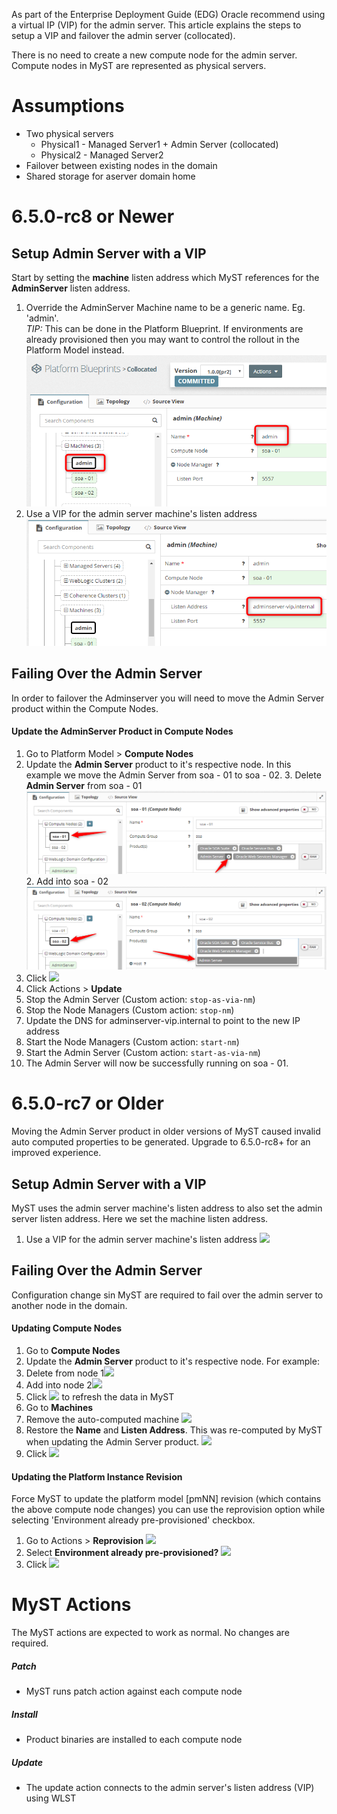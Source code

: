 

As part of the Enterprise Deployment Guide (EDG) Oracle recommend using a virtual IP (VIP) for the admin server. This article explains the steps to setup a VIP and failover the admin server (collocated).

There is no need to create a new compute node for the admin server. Compute nodes in MyST are represented as physical servers.

# Assumptions

* Two physical servers
  * Physical1 - Managed Server1 + Admin Server (collocated)
  * Physical2 - Managed Server2
* Failover between existing nodes in the domain
* Shared storage for aserver domain home

# 6.5.0-rc8 or Newer
## Setup Admin Server with a VIP

Start by setting the **machine** listen address which MyST references for the **AdminServer** listen address.

1. Override the AdminServer Machine name to be a generic name. Eg. 'admin'.<br>
   *TIP:* This can be done in the Platform Blueprint. If environments are already provisioned then you may want to control the rollout in the Platform Model instead.<br>![](img/using-adminserver-with-vip-and-failing-over-01-v2.png)
2. Use a VIP for the admin server machine's listen address<br>![](img/using-adminserver-with-vip-and-failing-over-02-v2.png)

## Failing Over the Admin Server

In order to failover the Adminserver you will need to move the Admin Server product within the Compute Nodes. 

#### Update the AdminServer Product in Compute Nodes

1. Go to Platform Model > **Compute Nodes**
2. Update the **Admin Server** product to it's respective node. In this example we move the Admin Server from soa - 01 to soa - 02.
   3. Delete **Admin Server** from soa - 01![](img/using-adminserver-with-vip-and-failing-over-03-v2.png)<br>
   2. Add into soa - 02![](img/using-adminserver-with-vip-and-failing-over-04-v2.png)<br>
3. Click ![](img/using-adminserver-with-vip-and-failing-over-05-2.png)
4. Click Actions > **Update**
5. Stop the Admin Server (Custom action: `stop-as-via-nm`)
6. Stop the Node Managers (Custom action: `stop-nm`)
7. Update the DNS for adminserver-vip.internal to point to the new IP address
8. Start the Node Managers (Custom action: `start-nm`)
9. Start the Admin Server (Custom action: `start-as-via-nm`)
10. The Admin Server will now be successfully running on soa - 01.



# 6.5.0-rc7 or Older

Moving the Admin Server product in older versions of MyST caused invalid auto computed properties to be generated. Upgrade to 6.5.0-rc8+ for an improved experience.

## Setup Admin Server with a VIP
MyST uses the admin server machine's listen address to also set the admin server listen address. Here we set the machine listen address.

1. Use a VIP for the admin server machine's listen address
   ![](img/using-adminserver-with-vip-and-failing-over-01.png)

## Failing Over the Admin Server

Configuration change sin MyST are required to fail over the admin server to another node in the domain. 

#### Updating Compute Nodes

1. Go to **Compute Nodes**
2. Update the **Admin Server** product to it's respective node. For example:
  1. Delete from node 1![](img/using-adminserver-with-vip-and-failing-over-02.png)
  2. Add into node 2![](img/using-adminserver-with-vip-and-failing-over-03-1.png)
3. Click ![](img/using-adminserver-with-vip-and-failing-over-03-2.png) to refresh the data in MyST
4. Go to **Machines**
5. Remove the auto-computed machine
   ![](img/using-adminserver-with-vip-and-failing-over-04.png)
6. Restore the **Name** and **Listen Address**. This was re-computed by MyST when updating the Admin Server product.
    ![](img/using-adminserver-with-vip-and-failing-over-05-1.png)
7. Click ![](img/using-adminserver-with-vip-and-failing-over-05-2.png)

#### Updating the Platform Instance Revision

Force MyST to update the platform model [pmNN] revision (which contains the above compute node changes) you can use the reprovision option while selecting 'Environment already pre-provisioned' checkbox.

1. Go to Actions > **Reprovision**
![](img/using-adminserver-with-vip-and-failing-over-06-1.png)
2. Select **Environment already pre-provisioned?**
![](img/using-adminserver-with-vip-and-failing-over-06-2.png)
3. Click ![](img/using-adminserver-with-vip-and-failing-over-06-3.png)



# MyST Actions

The MyST actions are expected to work as normal. No changes are required.

##### Patch

* MyST runs patch action against each compute node

##### Install

* Product binaries are installed to each compute node

##### Update

* The update action connects to the admin server's listen address (VIP) using WLST